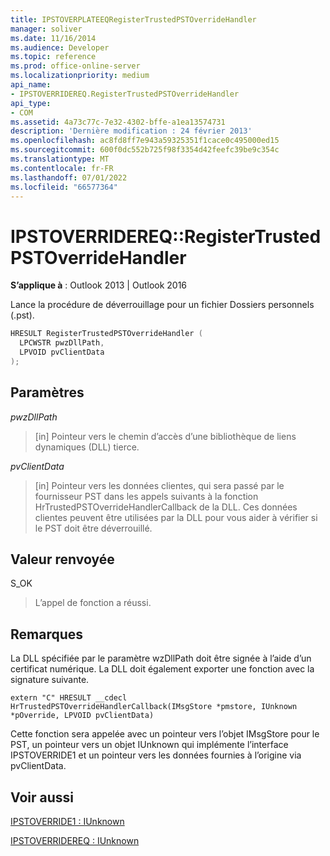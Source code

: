 ```yaml
---
title: IPSTOVERPLATEEQRegisterTrustedPSTOverrideHandler
manager: soliver
ms.date: 11/16/2014
ms.audience: Developer
ms.topic: reference
ms.prod: office-online-server
ms.localizationpriority: medium
api_name:
- IPSTOVERRIDEREQ.RegisterTrustedPSTOverrideHandler
api_type:
- COM
ms.assetid: 4a73c77c-7e32-4302-bffe-a1ea13574731
description: 'Dernière modification : 24 février 2013'
ms.openlocfilehash: ac8fd8ff7e943a59325351f1cace0c495000ed15
ms.sourcegitcommit: 600f0dc552b725f98f3354d42feefc39be9c354c
ms.translationtype: MT
ms.contentlocale: fr-FR
ms.lasthandoff: 07/01/2022
ms.locfileid: "66577364"
---
```

# <a name="ipstoverridereqregistertrustedpstoverridehandler"></a>IPSTOVERRIDEREQ::RegisterTrustedPSTOverrideHandler

 
  
**S’applique à** : Outlook 2013 | Outlook 2016 
  
Lance la procédure de déverrouillage pour un fichier Dossiers personnels (.pst).
  
```cpp
HRESULT RegisterTrustedPSTOverrideHandler (
  LPCWSTR pwzDllPath, 
  LPVOID pvClientData
); 

```

## <a name="parameters"></a>Paramètres

 _pwzDllPath_
  
> [in] Pointeur vers le chemin d’accès d’une bibliothèque de liens dynamiques (DLL) tierce.
    
 _pvClientData_
  
> [in] Pointeur vers les données clientes, qui sera passé par le fournisseur PST dans les appels suivants à la fonction HrTrustedPSTOverrideHandlerCallback de la DLL. Ces données clientes peuvent être utilisées par la DLL pour vous aider à vérifier si le PST doit être déverrouillé.
    
## <a name="return-value"></a>Valeur renvoyée

S_OK
  
> L’appel de fonction a réussi.
    
## <a name="remarks"></a>Remarques

La DLL spécifiée par le paramètre wzDllPath doit être signée à l’aide d’un certificat numérique. La DLL doit également exporter une fonction avec la signature suivante.
  
```
extern "C" HRESULT __cdecl HrTrustedPSTOverrideHandlerCallback(IMsgStore *pmstore, IUnknown *pOverride, LPVOID pvClientData)
```

Cette fonction sera appelée avec un pointeur vers l’objet IMsgStore pour le PST, un pointeur vers un objet IUnknown qui implémente l’interface IPSTOVERRIDE1 et un pointeur vers les données fournies à l’origine via pvClientData.
  
<!-- For more information see [How to implement a PST override handler to bypass the PSTDisableGrow policy in Outlook 2007](https://support.microsoft.com/kb/956070).
   -->
## <a name="see-also"></a>Voir aussi



[IPSTOVERRIDE1 : IUnknown](ipstoverride1iunknown.md)
  
[IPSTOVERRIDEREQ : IUnknown](ipstoverridereqiunknown.md)

